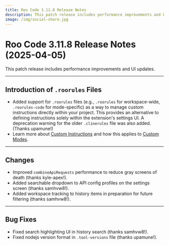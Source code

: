 ```yaml
---
title: Roo Code 3.11.8 Release Notes
description: This patch release includes performance improvements and UI updates.
image: /img/social-share.jpg
---
```


# Roo Code 3.11.8 Release Notes (2025-04-05)

This patch release includes performance improvements and UI updates.

---

## Introduction of `.roorules` Files

*   Added support for `.roorules` files (e.g., `.roorules` for workspace-wide, `.roorules-code` for mode-specific) as a way to manage custom instructions directly within your project. This provides an alternative to defining instructions solely within the extension's settings UI. A deprecation warning for the older `.clinerules` file was also added. (Thanks upamune!)
*   Learn more about [Custom Instructions](/features/custom-instructions) and how this applies to [Custom Modes](/features/custom-modes).
---

## Changes

*   Improved `combineApiRequests` performance to reduce gray screens of death (thanks kyle-apex!).
*   Added searchable dropdown to API config profiles on the settings screen (thanks samhvw8!).
*   Added workspace tracking to history items in preparation for future filtering (thanks samhvw8!).
---

## Bug Fixes

*   Fixed search highlighting UI in history search (thanks samhvw8!).
*   Fixed nodejs version format in `.tool-versions` file (thanks upamune!).